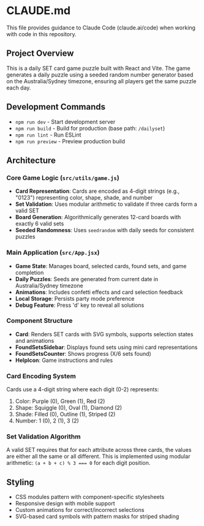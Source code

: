 # CLAUDE.md

This file provides guidance to Claude Code (claude.ai/code) when working with code in this repository.

## Project Overview

This is a daily SET card game puzzle built with React and Vite. The game generates a daily puzzle using a seeded random number generator based on the Australia/Sydney timezone, ensuring all players get the same puzzle each day.

## Development Commands

- `npm run dev` - Start development server
- `npm run build` - Build for production (base path: `/dailyset`)
- `npm run lint` - Run ESLint
- `npm run preview` - Preview production build

## Architecture

### Core Game Logic (`src/utils/game.js`)
- **Card Representation**: Cards are encoded as 4-digit strings (e.g., "0123") representing color, shape, shade, and number
- **Set Validation**: Uses modular arithmetic to validate if three cards form a valid SET
- **Board Generation**: Algorithmically generates 12-card boards with exactly 6 valid sets
- **Seeded Randomness**: Uses `seedrandom` with daily seeds for consistent puzzles

### Main Application (`src/App.jsx`)
- **Game State**: Manages board, selected cards, found sets, and game completion
- **Daily Puzzles**: Seeds are generated from current date in Australia/Sydney timezone
- **Animations**: Includes confetti effects and card selection feedback
- **Local Storage**: Persists party mode preference
- **Debug Feature**: Press 'd' key to reveal all solutions

### Component Structure
- **Card**: Renders SET cards with SVG symbols, supports selection states and animations
- **FoundSetsSidebar**: Displays found sets using mini card representations
- **FoundSetsCounter**: Shows progress (X/6 sets found)
- **HelpIcon**: Game instructions and rules

### Card Encoding System
Cards use a 4-digit string where each digit (0-2) represents:
1. Color: Purple (0), Green (1), Red (2)
2. Shape: Squiggle (0), Oval (1), Diamond (2)
3. Shade: Filled (0), Outline (1), Striped (2)
4. Number: 1 (0), 2 (1), 3 (2)

### Set Validation Algorithm
A valid SET requires that for each attribute across three cards, the values are either all the same or all different. This is implemented using modular arithmetic: `(a + b + c) % 3 === 0` for each digit position.

## Styling
- CSS modules pattern with component-specific stylesheets
- Responsive design with mobile support
- Custom animations for correct/incorrect selections
- SVG-based card symbols with pattern masks for striped shading